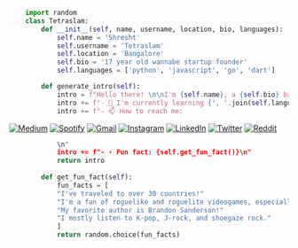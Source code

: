 ```python
    import random
    class Tetraslam:
        def __init__(self, name, username, location, bio, languages):
            self.name = 'Shresht'
            self.username = 'Tetraslam'
            self.location = 'Bangalore'
            self.bio = '17 year old wannabe startup founder'
            self.languages = ['python', 'javascript', 'go', 'dart']

        def generate_intro(self):
            intro = f"Hello there! \n\nI'm {self.name}, a {self.bio} based in {self.location}.\n\n"
            intro += f"- 🌱 I'm currently learning {', '.join(self.languages)}\n"
            intro += f"- 📫 How to reach me:
```
[![Medium](https://img.shields.io/badge/Medium&nbsp;Blog-12100E?style=for-the-badge&logo=medium&logoColor=white)](https://medium.com/@Tetraslam) [![Spotify](https://img.shields.io/badge/My&nbsp;Playlist-Spotify-1ED760?style=for-the-badge&logo=spotify&logoColor=white)](https://open.spotify.com/playlist/63yXZkbWd3SydPVQcaECZN?si=42105eaec8eb4639) [![Gmail](https://img.shields.io/badge/Write&nbsp;To&nbsp;Me&nbsp;On&nbsp;Gmail-D14836?style=for-the-badge&logo=gmail&logoColor=white)](mailto:bhowmickshresht@gmail.com) [![Instagram](https://img.shields.io/badge/Instagram-%23E4405F.svg?style=for-the-badge&logo=Instagram&logoColor=white)](https://instagram.com/skynovurm) [![LinkedIn](https://img.shields.io/badge/linkedin-%230077B5.svg?style=for-the-badge&logo=linkedin&logoColor=white)](https://linkedin.com/in/shreshtbhowmick) [![Twitter](https://img.shields.io/badge/Twitter-%231DA1F2.svg?style=for-the-badge&logo=Twitter&logoColor=white)](https://twitter.com/@Tetraslam) [![Reddit](https://img.shields.io/badge/Reddit-%23FF4500.svg?style=for-the-badge&logo=Reddit&logoColor=white)](https://reddit.com/u/TheWhiteRyder)
```python          
            \n"
            intro += f"- ⚡ Fun fact: {self.get_fun_fact()}\n"
            return intro
    
        def get_fun_fact(self):
            fun_facts = [
            "I've traveled to over 30 countries!"
            "I'm a fan of roguelike and roguelite videogames, especially Dead Cells and Hades."
            "My favorite author is Brandon Sanderson!"
            "I mostly listen to K-pop, J-rock, and shoegaze rock."
            ]
            return random.choice(fun_facts)

```
